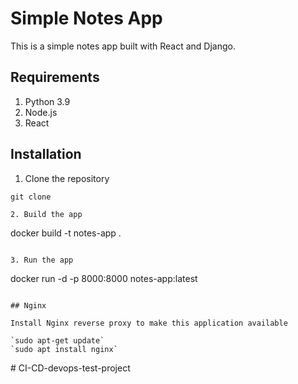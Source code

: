 # Simple Notes App

This is a simple notes app built with React and Django.

## Requirements

1. Python 3.9
2. Node.js
3. React

## Installation

1. Clone the repository

```
git clone

2. Build the app
```

docker build -t notes-app .

```

3. Run the app
```

docker run -d -p 8000:8000 notes-app:latest

```

## Nginx

Install Nginx reverse proxy to make this application available

`sudo apt-get update`
`sudo apt install nginx`
```
#   C I - C D - d e v o p s - t e s t - p r o j e c t  
 